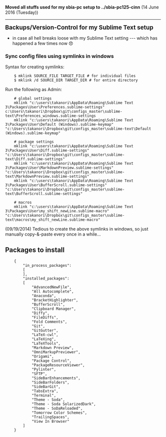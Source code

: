 **Moved all stuffs used for my sbia-pc setup to ../sbia-pc125-cinn** (14 June 2016 (Tuesday))

<hr>

<span style="font-size:135%"><b> Backups/Version-Control for my Sublime Text setup</b></span>
- in case all hell breaks loose with my Sublime Text setting --- which has happened a few times now :disappointed:

### Sync config files using symlinks in windows
Syntax for creating symlinks: 
```
    $ mklink SOURCE_FILE TARGET_FILE # for individual files
    $ mklink /d SOURCE_DIR TARGET_DIR # for entire directory
```

Run the following as Admin:
```
    # global settings
    mklink "c:\users\takanori\AppData\Roaming\Sublime Text 3\Packages\User\Preferences.sublime-settings" c:\Users\takanori\Dropbox\git\configs_master\sublime-text\Preferences_windows.sublime-settings
    mklink "c:\users\takanori\AppData\Roaming\Sublime Text 3\Packages\User\Default (Windows).sublime-keymap" "c:\Users\takanori\Dropbox\git\configs_master\sublime-text\Default (Windows).sublime-keymap"

    # package settings
    mklink "c:\users\takanori\AppData\Roaming\Sublime Text 3\Packages\User\Diff.sublime-settings" "c:\Users\takanori\Dropbox\git\configs_master\sublime-text\Diff.sublime-settings"
    mklink "c:\users\takanori\AppData\Roaming\Sublime Text 3\Packages\User\MarkdownPreview.sublime-settings" "c:\Users\takanori\Dropbox\git\configs_master\sublime-text\MarkdownPreview.sublime-settings"
    mklink "c:\users\takanori\AppData\Roaming\Sublime Text 3\Packages\User\BufferScroll.sublime-settings" "c:\Users\takanori\Dropbox\git\configs_master\sublime-text\BufferScroll.sublime-settings"

    # macros
    mklink "c:\users\takanori\AppData\Roaming\Sublime Text 3\Packages\User\my_shift_newLine.sublime-macro" "c:\Users\takanori\Dropbox\git\configs_master\sublime-text\macros\my_shift_newLine.sublime-macro"

```

(09/19/2014) 
Tedious to create the above symlinks in windows, so just manually copy-&-paste every once in a while...

## Packages to install
```
    {
    	"in_process_packages":
    	[
    	],
    	"installed_packages":
    	[
    		"AdvancedNewFile",
    		"All Autocomplete",
    		"Anaconda",
    		"BracketHighlighter",
    		"BufferScroll",
    		"Clipboard Manager",
    		"Diffy",
    		"FileDiffs",
    		"Fold Comments",
    		"Git",
    		"GitGutter",
    		"LaTeX-cwl",
    		"LaTeXing",
    		"LaTeXTools",
    		"Markdown Preview",
    		"OmniMarkupPreviewer",
    		"Origami",
    		"Package Control",
    		"PackageResourceViewer",
    		"Pylinter",
    		"SFTP",
    		"SideBarEnhancements",
    		"SideBarFolders",
    		"SideBarGit",
    		"TabsExtra",
    		"Terminal",
    		"Theme - Soda",
    		"Theme - Soda SolarizedDark",
    		"Theme - SoDaReloaded",
    		"Tomorrow Color Schemes",
    		"TrailingSpaces",
    		"View In Browser"
    	]
    }
```
